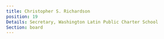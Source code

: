 ```yaml
---
title: Christopher S. Richardson
position: 19
Details: Secretary, Washington Latin Public Charter School
Section: board
---
```


